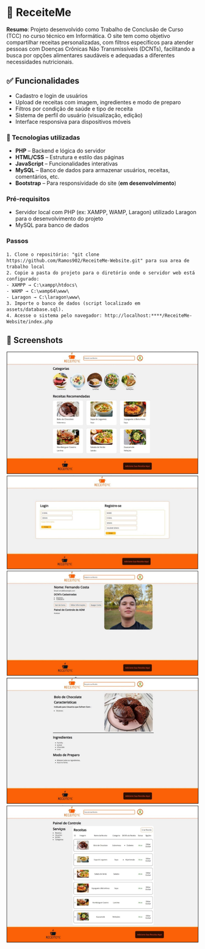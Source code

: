 
# 🍲 ReceiteMe

**Resumo**: Projeto desenvolvido como Trabalho de Conclusão de Curso (TCC) no curso técnico em Informática. O site tem como objetivo compartilhar receitas personalizadas, com filtros específicos para atender pessoas com Doenças Crônicas Não Transmissíveis (DCNTs), facilitando a busca por opções alimentares saudáveis
e adequadas a diferentes necessidades nutricionais.

## ✅ Funcionalidades

- Cadastro e login de usuários
- Upload de receitas com imagem, ingredientes e modo de preparo
- Filtros por condição de saúde e tipo de receita
- Sistema de perfil do usuário (visualização, edição)
- Interface responsiva para dispositivos móveis

### 🧪 Tecnologias utilizadas

- **PHP** – Backend e lógica do servidor
- **HTML/CSS** – Estrutura e estilo das páginas
- **JavaScript** – Funcionalidades interativas
- **MySQL** – Banco de dados para armazenar usuários, receitas, comentários, etc.
- **Bootstrap** – Para responsividade do site (**em desenvolvimento**)

### Pré-requisitos

- Servidor local com PHP (ex: XAMPP, WAMP, Laragon) utilizado Laragon para o desenvolvimento do projeto
- MySQL para banco de dados

### Passos

    1. Clone o repositório: "git clone https://github.com/Ramos902/ReceiteMe-Website.git" para sua area de trabalho local
    2. Copie a pasta do projeto para o diretório onde o servidor web está configurado:
    - XAMPP → C:\xampp\htdocs\
    - WAMP → C:\wamp64\www\
    - Laragon → C:\laragon\www\
    3. Importe o banco de dados (script localizado em assets/database.sql).
    4. Acesse o sistema pelo navegador: http://localhost:****/ReceiteMe-Website/index.php

## 📸 Screenshots

![Tela Inicial do Sistema](screenshots/index.png)
![Tela de Login do Sistema](screenshots/login.png)
![Tela de Perfil do Usuário](screenshots/profile.png)
![Tela da Receita](screenshots/recipe.png)
![Tela do Painel de Controle da Receita](screenshots/recipeControlPanel.png)
